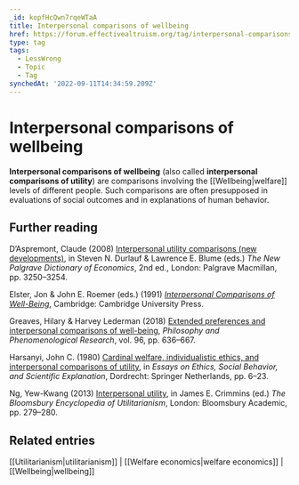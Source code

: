 ```yaml
---
_id: kopfHcQwn7rqeWTaA
title: Interpersonal comparisons of wellbeing
href: https://forum.effectivealtruism.org/tag/interpersonal-comparisons-of-wellbeing
type: tag
tags:
  - LessWrong
  - Topic
  - Tag
synchedAt: '2022-09-11T14:34:59.209Z'
---
```

# Interpersonal comparisons of wellbeing

**Interpersonal comparisons of wellbeing** (also called **interpersonal comparisons of utility**) are comparisons involving the [[Wellbeing|welfare]] levels of different people. Such comparisons are often presupposed in evaluations of social outcomes and in explanations of human behavior.

Further reading
---------------

D’Aspremont, Claude (2008) [Interpersonal utility comparisons (new developments)](https://doi.org/10.1057/9780230226203.1551), in Steven N. Durlauf & Lawrence E. Blume (eds.) *The New Palgrave Dictionary of Economics*, 2nd ed., London: Palgrave Macmillan, pp. 3250–3254.

Elster, Jon & John E. Roemer (eds.) (1991) [*Interpersonal Comparisons of Well-Being*](https://doi.org/10.1017/CBO9781139172387), Cambridge: Cambridge University Press.

Greaves, Hilary & Harvey Lederman (2018) [Extended preferences and interpersonal comparisons of well-being](https://doi.org/10.1111/phpr.12334), *Philosophy and Phenomenological Research*, vol. 96, pp. 636–667.

Harsanyi, John C. (1980) [Cardinal welfare, individualistic ethics, and interpersonal comparisons of utility](https://doi.org/10.1007/978-94-010-9327-9_2), in *Essays on Ethics, Social Behavior, and Scientific Explanation*, Dordrecht: Springer Netherlands, pp. 6–23.

Ng, Yew-Kwang (2013) [Interpersonal utility](https://doi.org/10.5040/9781350021679.0018), in James E. Crimmins (ed.) *The Bloomsbury Encyclopedia of Utilitarianism*, London: Bloomsbury Academic, pp. 279–280.

Related entries
---------------

[[Utilitarianism|utilitarianism]] | [[Welfare economics|welfare economics]] | [[Wellbeing|wellbeing]]